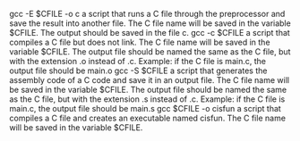 gcc -E $CFILE -o c a script that runs a C file through the preprocessor and save the result into another file. The C file name will be saved in the variable $CFILE. The output should be saved in the file c.
gcc -c $CFILE a script that compiles a C file but does not link. The C file name will be saved in the variable $CFILE. The output file should be named the same as the C file, but with the extension .o instead of .c. Example: if the C file is main.c, the output file should be main.o
gcc -S $CFILE a script that generates the assembly code of a C code and save it in an output file. The C file name will be saved in the variable $CFILE. The output file should be named the same as the C file, but with the extension .s instead of .c. Example: if the C file is main.c, the output file should be main.s
gcc $CFILE -o cisfun a script that compiles a C file and creates an executable named cisfun. The C file name will be saved in the variable $CFILE.

